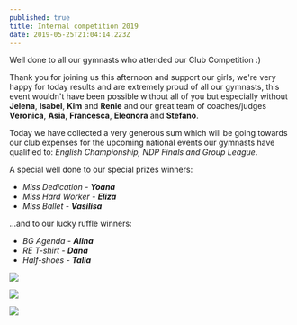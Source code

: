 ```yaml
---
published: true
title: Internal competition 2019
date: 2019-05-25T21:04:14.223Z
---
```

Well done to all our gymnasts who attended our Club Competition :)

Thank you for joining us this afternoon and support our girls, we're very happy for today results and are extremely proud of all our gymnasts, this event wouldn't have been possible without all of you but especially without **Jelena**, **Isabel**, **Kim** and **Renie** and our great team of coaches/judges **Veronica**, **Asia**, **Francesca**, **Eleonora** and **Stefano**.

Today we have collected a very generous sum which will be going towards our club expenses for the upcoming national events our gymnasts have qualified to: _English Championship, NDP Finals and Group League_.

A special well done to our special prizes winners:

* _Miss Dedication - **Yoana**_
* _Miss Hard Worker - **Eliza**_
* _Miss Ballet - **Vasilisa**_

...and to our lucky ruffle winners:

* _BG Agenda - **Alina**_
* _RE T-shirt - **Dana**_
* _Half-shoes - **Talia**_

![](/assets/img-20190525-wa0090.jpg)

![](/assets/screenshot_20190525-221845.png)

![](/assets/screenshot_20190525-221858.png)
